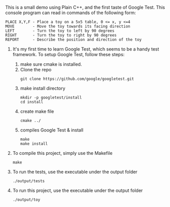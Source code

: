 This is a small demo using Plain C++, and the first taste of Google Test. This console program can read in commands of the following form:

    PLACE X,Y,F - Place a toy on a 5x5 table, 0 <= x, y <=4
    MOVE        - Move the toy towards its facing direction
    LEFT        - Turn the toy to left by 90 degrees
    RIGHT       - Turn the toy to right by 90 degrees
    REPORT      - Describe the position and direction of the toy

1. It's my first time to learn Google Test, which seems to be a handy test framework. To setup Google Test, follow these steps:

    1. make sure cmake is installed.
    2. Clone the repo
        ```
        git clone https://github.com/google/googletest.git
        ```
    3. make install directory 
        ```
        mkdir -p googletest/install 
        cd install 
        ```
    4. create make file
        ```
        cmake ../
        ```
    5. compiles Google Test & install
        ```
        make 
        make install
        ```

2. To compile this project, simply use the Makefile
    ```
    make
    ```

3. To run the tests, use the executable under the output folder
    ```
    ./output/tests
    ```

4. To run this project, use the executable under the output folder
    ```
    ./output/toy
    ```
